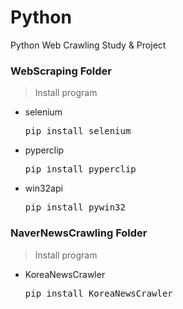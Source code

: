 # Python
Python Web Crawling Study & Project  

### WebScraping Folder
> Install program

- selenium
   <pre>pip install selenium</pre>
- pyperclip
   <pre>pip install pyperclip</pre>
- win32api
   <pre>pip install pywin32</pre>

### NaverNewsCrawling Folder
> Install program

- KoreaNewsCrawler
   <pre>pip install KoreaNewsCrawler</pre>

